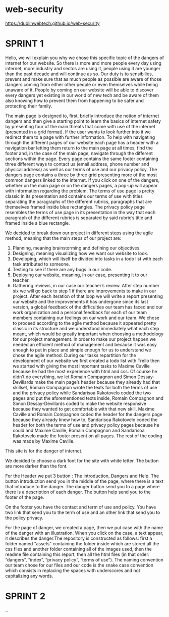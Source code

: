 # web-security

https://dublinwebtech.github.io/web-security


# SPRINT 1

Hello, we will explain you why we chose this specific topic of the dangers of internet for our website. 
So there is more and more people every day using internet, more industry and sectos are using it, people using it are younger than the past decade and will continue as so. 
Our duty is to sensibilies, prevent and make sure that as much people as possible are aware of those dangers coming from either other people or even themselves while being unaware of it. 
People by coming on our website will be able to discover every dangers yet existing in our world of new tech and be aware of them also knowing how to prevent them from happening to be safer and protecting their family.


The main page is designed to, first, briefly introduce the notion of internet dangers and then give a starting point to learn the basics of internet safety by presenting four of the main threats that come with use of the internet (presented in a grid format). If the user wants to look further into it we redirect them to a page with further information. To help with navigating through the different pages of our website each page has a header with a navigation bar letting them return to the main page at all times, find the footer and, in the case of the main page, navigate through the different sections within the page. Every page contains the same footer containing three different ways to contact us (email address, phone number and physical address) as well as our terms of use and our privacy policy. The dangers page contains a three by three grid presenting more of the most common dangers linked to the internet. If you click on one of the dangers, whether on the main page or on the dangers pages, a pop-up will appear with information regarding the problem. The terms of use page is pretty classic in its presentation and contains our terms of use with titles separating the paragraphs of the different rubrics, paragraphs that are themselves framed inside blue rectangles. The privacy policy page resembles the terms of use page in its presentation in the way that each paragraph of the different rubrics is separated by said rubric’s title and framed inside a blue rectangle.

We decided to break down our project in different steps using the agile method, meaning that the main steps of our project are: 
1) Planning, meaning brainstorming and defining our objectives.
2) Designing, meaning visualizing how we want our website to look.
3) Developing, which will itself be divided into tasks in a todo list with each task attributed to someone.
4) Testing to see if there are any bugs in our code.
5) Deploying our website, meaning, in our case, presenting it to our teacher.
6) Gathering reviews, in our case our teacher’s review.
After step number six we will go back to step 1 if there are improvements to make in our project. After each iteration of that loop we will write a report presenting our website and the improvements it has undergone since its last version, a global feedback of the difficulties our team has faced and our work organization and a personal feedback for each of our team members containing our feelings on our work and our team. We chose to proceed according to the agile method because it appeared pretty classic in its structure and we understood immediately what each step meant, which would be greatly important when choosing a methodology for our project management. In order to make our project happen we needed an efficient method of management and because it was easy enough to put in place and simple enough for us to understand we chose the agile method. During our tasks repartition for the development of our website we first created a todo list with Trello then we started with giving the most important tasks to Maxime Caville because he had the most experience with html and css. Of course he didn’t do everything, we let Romain Compagnon and Simon Dessay-Devillards make the main page’s header because they already had that skillset, Romain Compagnon wrote the texts for both the terms of use and the privacy policy while Sandarisoa Rakotovelo coded the two pages and put the aforementioned texts inside, Romain Compagnon and Simon Dessay-Devillards coded to make the website responsive because they wanted to get comfortable with that new skill, Maxime Caville and Romain Compagnon coded the header for the dangers page because they already knew how to, Sandarisoa Rakotovelo coded the header for both the terms of use and privacy policy pages because he could and Maxime Caville, Romain Compagnon and Sandarisoa Rakotovelo made the footer present on all pages. The rest of the coding was made by Maxime Caville.

This site is for the danger of internet.

We decided to choose a dark font for the site with white letter. The button are more darker than the font.

For the Header we put 3 button : The introduction, Dangers and Help. The button introduction send you in the middle of the page, where there is a text that introduce to the danger. The danger button send you to a page where there is a description of each danger. The button help send you to the footer of the page.

On the footer you have the contact and term of use and policy. You have two link that send you to the term of use and an other link that send you to the policy privacy.

For the page of danger, we created a page, then we put case with the name of the danger with an illustration. When you click on the case, a text appear, it describes the danger.The repository is constructed as follows: first a folder named “assets” containing the folder inside which are stored all the css files and another folder containing all of the images used, then the readme file containing this report, then all the html files (in that order: “dangers”, “index”, “privacy policy”, “terms of use”). The naming convention our team chose for our files and our code is the snake case convention which consists in replacing the spaces with underscores and not capitalizing any words.



# SPRINT 2


..


